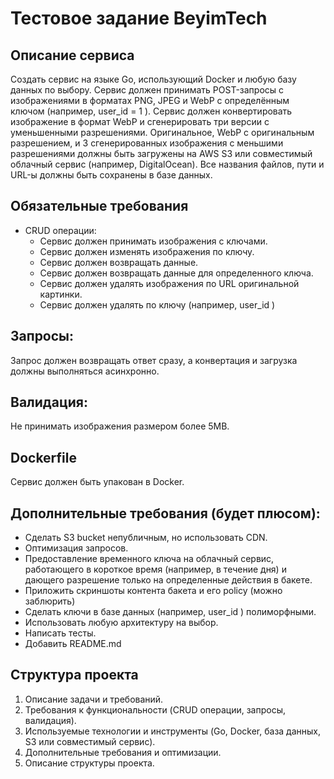 # Тестовое задание BeyimTech

## Описание сервиса

Создать сервис на языке Go, использующий Docker и любую базу данных по выбору. Сервис должен принимать POST-запросы с  изображениями в форматах PNG, JPEG и WebP с определённым ключом (например, user_id = 1 ). Сервис должен конвертировать изображение в формат WebP и сгенерировать три версии с уменьшенными разрешениями. Оригинальное, WebP с оригинальным разрешением, и 3 сгенерированных изображения с меньшими
разрешениями должны быть загружены на AWS S3 или совместимый облачный сервис (например, DigitalOcean). Все названия файлов, пути и URL-ы должны быть сохранены в базе данных.

## Обязательные требования
 
 - CRUD операции:
    - Сервис должен принимать изображения с ключами.
    - Сервис должен изменять изображения по ключу.
    - Сервис должен возвращать данные.
    - Сервис должен возвращать данные для определенного ключа.
    - Сервис должен удалять изображения по URL оригинальной картинки.
    - Сервис должен удалять по ключу (например, user_id )

## Запросы:

Запрос должен возвращать ответ сразу, а конвертация и загрузка должны выполняться асинхронно.

## Валидация:

Не принимать изображения размером более 5MB.


## Dockerfile

Сервис должен быть упакован в Docker.

## Дополнительные требования (будет плюсом):

  - Сделать S3 bucket непубличным, но использовать CDN.
  - Оптимизация запросов.
  - Предоставление временного ключа на облачный сервис, работающего в короткое время (например, в течение дня) и дающего разрешение только на определенные
действия в бакете.
  - Приложить скриншоты контента бакета и его policy (можно заблюрить)
  - Сделать ключи в базе данных (например, user_id ) полиморфными.
  - Использовать любую архитектуру на выбор.
  - Написать тесты.
  - Добавить README.md

## Структура проекта

1. Описание задачи и требований.
2. Требования к функциональности (CRUD операции, запросы, валидация).
3. Используемые технологии и инструменты (Go, Docker, база данных, S3 или
совместимый сервис).
4. Дополнительные требования и оптимизации.
5. Описание структуры проекта.